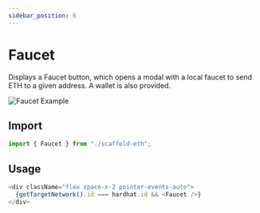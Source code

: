 ```yaml
---
sidebar_position: 6
---
```


# Faucet

Displays a Faucet button, which opens a modal with a local faucet to send ETH to a given address. A wallet is also provided.

![Faucet Example](/img/Faucet.png)

## Import

```ts
import { Faucet } from "./scaffold-eth";
```

## Usage

```ts
<div className="flex space-x-2 pointer-events-auto">
  {getTargetNetwork().id === hardhat.id && <Faucet />}
</div>
```
